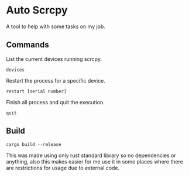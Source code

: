 # Auto Scrcpy
A tool to help with some tasks on my job.

## Commands
List the current devices running scrcpy.
```
devices
```
Restart the process for a specific device.
```
restart [serial number]
```

Finish all process and quit the execution.
```
quit
```

## Build
```
cargo build --release
```
This was made using only rust standard library so no dependencies or anything, also this makes 
easier for me use it in some places where there are restrictions for usage due to external
code.

